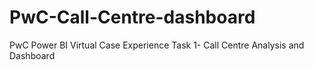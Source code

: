 # PwC-Call-Centre-dashboard
PwC Power BI Virtual Case Experience Task 1- Call Centre Analysis and Dashboard
